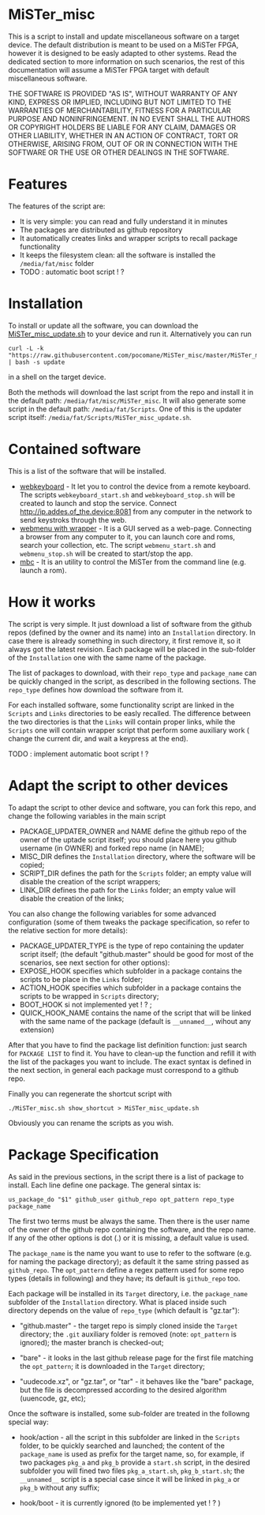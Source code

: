 
# MiSTer_misc

This is a script to install and update miscellaneous software on a target device.
The default distribution is meant to be used on a MiSTer FPGA, however it is
designed to be easly adapted to other systems. Read the dedicated section to more
information on such scenarios, the rest of this documentation will assume a
MiSTer FPGA target with default miscellaneous software.

THE SOFTWARE IS PROVIDED "AS IS", WITHOUT WARRANTY OF ANY KIND, EXPRESS OR
IMPLIED, INCLUDING BUT NOT LIMITED TO THE WARRANTIES OF MERCHANTABILITY,
FITNESS FOR A PARTICULAR PURPOSE AND NONINFRINGEMENT. IN NO EVENT SHALL THE
AUTHORS OR COPYRIGHT HOLDERS BE LIABLE FOR ANY CLAIM, DAMAGES OR OTHER
LIABILITY, WHETHER IN AN ACTION OF CONTRACT, TORT OR OTHERWISE, ARISING FROM,
OUT OF OR IN CONNECTION WITH THE SOFTWARE OR THE USE OR OTHER DEALINGS IN THE
SOFTWARE.

# Features

The features of the script are:

- It is very simple: you can read and fully understand it in minutes
- The packages are distributed as github repository
- It automatically creates links and wrapper scripts to recall package functionality
- It keeps the filesystem clean: all the software is installed the `/media/fat/misc` folder
- TODO : automatic boot script ! ?

# Installation

To install or update all the software, you can download the
[MiSTer_misc_update.sh](https://raw.githubusercontent.com/pocomane/MiSTer_misc/master/MiSTer_misc_update.sh)
to your device and run it. Alternatively you can run

```
curl -L -k "https://raw.githubusercontent.com/pocomane/MiSTer_misc/master/MiSTer_misc.sh" | bash -s update
```

in a shell on the target device.

Both the methods will download the last script from the repo and install it in the
default path: `/media/fat/misc/MiSTer_misc`. It will also generate some script 
in the default path: `/media/fat/Scripts`. One of this is the updater script
itself: `/media/fat/Scripts/MiSTer_misc_update.sh`.

# Contained software

This is a list of the software that will be installed.

- [webkeyboard](https://github.com/pocomane/webkeyboard) - It let you to
  control the device from a remote keyboard. The scripts
  `webkeyboard_start.sh` and `webkeyboard_stop.sh` will be created to launch
  and stop the service. Connect http://ip.addes.of_the.device:8081 from any
  computer in the network to send keystroks through the web.
- [webmenu with wrapper](https://github.com/pocomane/MiSTer_webmenu_package) - It
  is a GUI served as a web-page. Connecting a browser from any computer to it, you
  can launch core and roms, search your collection, etc. The script
  `webmenu_start.sh` and `webmenu_stop.sh` will be created to start/stop the
  app.
- [mbc](https://github.com/pocomane/MiSTer_Batch_Control) - It is an utility to
  control the MiSTer from the command line (e.g. launch a rom).

# How it works

The script is very simple. It just download a list of software from the github
repos (defined by the owner and its name) into an `Installation` directory. In
case there is already something in such directory, it first remove it, so it
always got the latest revision. Each package will be placed in the sub-folder of
the `Installation` one with the same name of the package.

The list of packages to download, with their `repo_type` and `package_name` can
be quickly changed in the script, as described in the following sections. The
`repo_type` defines how download the software from it.

For each installed software, some functionality script are linked in the
`Scripts` and `Links` directories to be easly recalled. The difference between
the two directories is that the `Links` will contain proper links, while the
`Scripts` one will contain wrapper script that perform some auxiliary work (
change the current dir, and wait a keypress at the end).

TODO : implement automatic boot script ! ?

# Adapt the script to other devices

To adapt the script to other device and software, you can fork this repo, and
change the following variables in the main script

- PACKAGE_UPDATER_OWNER and NAME define the github repo of the owner of the
  uptade script itself; you should place here you github username (in OWNER)
  and forked repo name (in NAME);
- MISC_DIR defines the `Installation` directory, where the software will be
  copied;
- SCRIPT_DIR defines the path for the `Scripts` folder; an empty value will
  disable the creation of the script wrappers;
- LINK_DIR defines the path for the `Links` folder; an empty value will disable
  the creation of the links;

You can also change the following variables for some advanced configuration
(some of them tweaks the package specification, so refer to the relative
section for more details):

- PACKAGE_UPDATER_TYPE is the type of repo containing the updater script itself;
  (the default "github.master" should be good for most of the scenarios, see next
  section for other options):
- EXPOSE_HOOK specifies which subfolder in a package contains the scripts to be
  place in the `Links` folder;
- ACTION_HOOK specifies which subfolder in a package contains the scripts to be
  wrapped in `Scripts` directory;
- BOOT_HOOK si not implemented yet ! ? ;
- QUICK_HOOK_NAME contains the name of the script that will be linked with the
  same name of the package (default is `__unnamed__`, wihout any extension)

After that you have to find the package list definition function: just search
for `PACKAGE LIST` to find it. You have to clean-up the function and refill it
with the list of the packages you want to include. The exact syntax is defined
in the next section, in general each package must correspond to a github repo.

Finally you can regenerate the shortcut script with

```
./MiSTer_misc.sh show_shortcut > MiSTer_misc_update.sh
```

Obviously you can rename the scripts as you wish.

# Package Specification

As said in the previous sections, in the script there is a list of package to
install. Each line define one package. The general sintax is:

```
us_package_do "$1" github_user github_repo opt_pattern repo_type package_name
```

The first two terms must be always the same. Then there is the user name of
the owner of the github repo containing the software, and the repo name. If any
of the other options is dot (.) or it is missing, a default value is used.

The `package_name` is the name you want to use to refer to the software (e.g.
for naming the package directory); as default it the same string passed as
`github_repo`.  The `opt_pattern` define a regex pattern used for some repo
types (details in following) and they have; its default is `github_repo` too.

Each package will be installed in its `Target` directory, i.e. the
`package_name` subfolder of the `Installation` directory. What is placed inside
such directory depends on the value of `repo_type` (which default is "gz.tar"):

- "github.master" - the target repo is simply cloned inside the `Target`
  directory; the `.git` auxiliary folder is removed (note: `opt_pattern` is
  ignored); the master branch is checked-out;

- "bare" - it looks in the last github release page for the first file matching
  the `opt_pattern`; it is downloaded in the `Target` directory;

- "uudecode.xz", or "gz.tar", or "tar" - it behaves like the "bare" package,
  but the file is decompressed according to the desired algorithm (uuencode,
  gz, etc);

Once the software is installed, some sub-folder are treated in the followng
special way:

- hook/action - all the script in this subfolder are linked in the `Scripts`
  folder, to be quickly searched and launched; the content of the `package_name` is
  used as prefix for the target name, so, for example, if two packages `pkg_a`
  and `pkg_b` provide a `start.sh` script, in the desired subfolder you will
  fined two files `pkg_a_start.sh`, `pkg_b_start.sh`; the `__unnamed__` script
  is a special case since it will be linked in `pkg_a` or `pkg_b` without any
  suffix;

- hook/boot - it is currently ignored (to be implemented yet ! ? )

